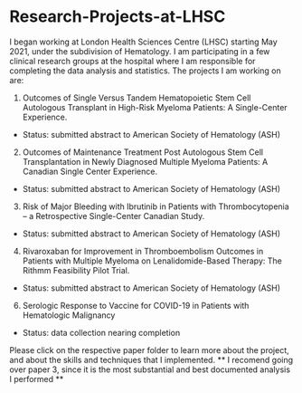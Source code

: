 # Research-Projects-at-LHSC
I began working at London Health Sciences Centre (LHSC) starting May 2021, under the subdivision of Hematology. I am participating in a few clinical research groups
at the hospital where I am responsible for completing the data analysis and statistics. The projects I am working on are: 

1. Outcomes of Single Versus Tandem Hematopoietic Stem Cell Autologous Transplant in High-Risk Myeloma Patients: A Single-Center Experience.
- Status: submitted abstract to American Society of Hematology (ASH) 

2. Outcomes of Maintenance Treatment Post Autologous Stem Cell Transplantation in Newly Diagnosed Multiple Myeloma Patients: A Canadian Single Center Experience.
- Status: submitted abstract to American Society of Hematology (ASH) 

3. Risk of Major Bleeding with Ibrutinib in Patients with Thrombocytopenia – a Retrospective Single-Center Canadian Study.
- Status: submitted abstract to American Society of Hematology (ASH) 

4. Rivaroxaban for Improvement in Thromboembolism Outcomes in Patients with Multiple Myeloma on Lenalidomide-Based Therapy: The Rithmm Feasibility Pilot Trial.
- Status: submitted abstract to American Society of Hematology (ASH) 

6. Serologic Response to Vaccine for COVID-19 in Patients with Hematologic Malignancy
- Status: data collection nearing completion 

Please click on the respective paper folder to learn more about the project, and about the skills and techniques that I implemented. 
** I recomend going over paper 3, since it is the most substantial and best documented analysis I performed **

